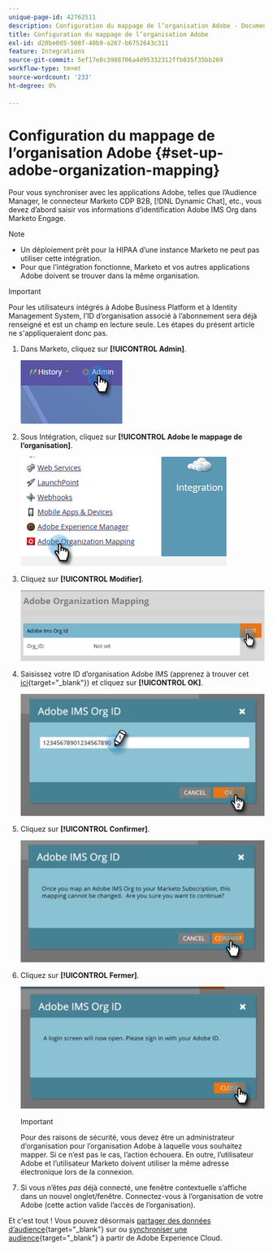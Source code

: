 ```yaml
---
unique-page-id: 42762511
description: Configuration du mappage de l’organisation Adobe - Documents Marketo - Documentation du produit
title: Configuration du mappage de l’organisation Adobe
exl-id: d20be0d5-508f-40b9-a267-b6752643c311
feature: Integrations
source-git-commit: 5ef17e8c3988706a4d95332312ffb035f35bb269
workflow-type: tm+mt
source-wordcount: '233'
ht-degree: 0%

---
```


# Configuration du mappage de l’organisation Adobe {#set-up-adobe-organization-mapping}

Pour vous synchroniser avec les applications Adobe, telles que l’Audience Manager, le connecteur Marketo CDP B2B, [!DNL Dynamic Chat], etc., vous devez d’abord saisir vos informations d’identification Adobe IMS Org dans Marketo Engage.

>[!NOTE]
>
>* Un déploiement prêt pour la HIPAA d’une instance Marketo ne peut pas utiliser cette intégration.
>* Pour que l’intégration fonctionne, Marketo et vos autres applications Adobe doivent se trouver dans la même organisation.

>[!IMPORTANT]
>
>Pour les utilisateurs intégrés à Adobe Business Platform et à Identity Management System, l’ID d’organisation associé à l’abonnement sera déjà renseigné et est un champ en lecture seule. Les étapes du présent article ne s&#39;appliqueraient donc pas.

1. Dans Marketo, cliquez sur **[!UICONTROL Admin]**.

   ![](assets/set-up-adobe-experience-cloud-audience-sharing-1.png)

1. Sous Intégration, cliquez sur **[!UICONTROL Adobe le mappage de l’organisation]**.

   ![](assets/set-up-adobe-experience-cloud-audience-sharing-2.png)

1. Cliquez sur **[!UICONTROL Modifier]**.

   ![](assets/set-up-adobe-experience-cloud-audience-sharing-3.png)

1. Saisissez votre ID d’organisation Adobe IMS (apprenez à trouver cet [ici](https://experienceleague.adobe.com/docs/control-panel/using/faq.html?lang=fr){target="_blank"}) et cliquez sur **[!UICONTROL OK]**.

   ![](assets/set-up-adobe-experience-cloud-audience-sharing-4.png)

1. Cliquez sur **[!UICONTROL Confirmer]**.

   ![](assets/set-up-adobe-experience-cloud-audience-sharing-5.png)

1. Cliquez sur **[!UICONTROL Fermer]**.

   ![](assets/set-up-adobe-experience-cloud-audience-sharing-6.png)

   >[!IMPORTANT]
   >
   >Pour des raisons de sécurité, vous devez être un administrateur d’organisation pour l’organisation Adobe à laquelle vous souhaitez mapper. Si ce n’est pas le cas, l’action échouera. En outre, l’utilisateur Adobe et l’utilisateur Marketo doivent utiliser la même adresse électronique lors de la connexion.

1. Si vous n’êtes _pas_ déjà connecté, une fenêtre contextuelle s’affiche dans un nouvel onglet/fenêtre. Connectez-vous à l’organisation de votre Adobe (cette action valide l’accès de l’organisation).

Et c&#39;est tout ! Vous pouvez désormais [ partager des données d’audience](/help/marketo/product-docs/core-marketo-concepts/smart-lists-and-static-lists/static-lists/send-a-list-to-adobe-experience-cloud.md){target="_blank"} sur ou [synchroniser une audience](/help/marketo/product-docs/adobe-experience-cloud-integrations/sync-an-audience-from-adobe-experience-cloud.md){target="_blank"} à partir de Adobe Experience Cloud.
